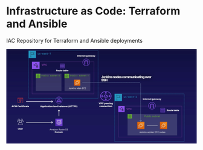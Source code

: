 # Infrastructure as Code: Terraform and Ansible
IAC Repository for Terraform and Ansible deployments

![Network Architecture](./docs/architecture.png)
